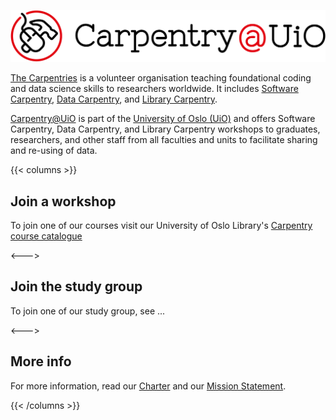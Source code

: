 ![](uio-carpentry-logo.png)

[The Carpentries](https://carpentries.org) is a volunteer organisation teaching foundational 
coding and data science skills to researchers worldwide. It includes [Software Carpentry](https://software-carpentry.org), [Data Carpentry](https://datacarpentry.org), and [Library Carpentry](https://librarycarpentry.github.io/).

[Carpentry@UiO](http://www.uio.no/english/for-employees/support/research/research-data/training/carpentry/) is part of the [University of Oslo (UiO)](https://www.uio.no) and offers Software Carpentry, Data Carpentry, and Library Carpentry workshops to graduates, researchers, and other staff from all faculties and units to facilitate sharing 
and re-using of data.

{{< columns >}} <!-- begin columns block -->
## Join a workshop
To join one of our courses visit our University of Oslo Library's 
[Carpentry course catalogue](https://www.ub.uio.no/english/courses-events/courses/other/Carpentry/)

<---> <!-- magic separator, between columns -->
## Join the study group
To join one of our study group, see ...

<---> 
## More info
For more information, read our [Charter](https://governance.readthedocs.io/en/latest/charter.html) 
and our [Mission Statement](https://governance.readthedocs.io/en/latest/intro.html). 

{{< /columns >}}



